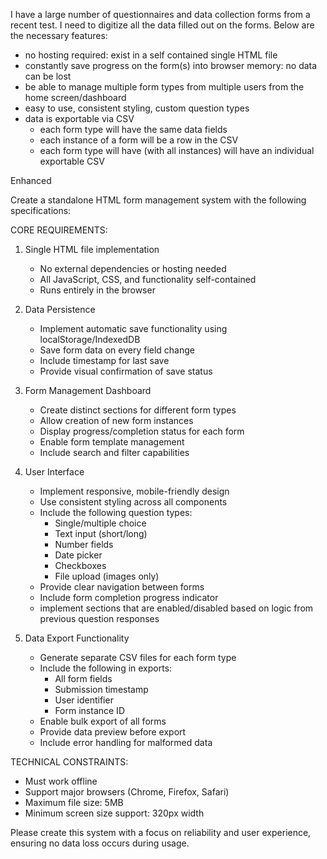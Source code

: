I have a large number of questionnaires and data collection forms from a recent test. I need to digitize all the data filled out on the forms. Below are the necessary features:

- no hosting required: exist in a self contained single HTML file
- constantly save progress on the form(s) into browser memory: no data can be lost
- be able to manage multiple form types from multiple users from the home screen/dashboard
- easy to use, consistent styling, custom question types
- data is exportable via CSV
  - each form type will have the same data fields
  - each instance of a form will be a row in the CSV
  - each form type will have (with all instances) will have an individual exportable CSV

Enhanced

Create a standalone HTML form management system with the following specifications:

CORE REQUIREMENTS:
1. Single HTML file implementation
   - No external dependencies or hosting needed
   - All JavaScript, CSS, and functionality self-contained
   - Runs entirely in the browser

2. Data Persistence
   - Implement automatic save functionality using localStorage/IndexedDB
   - Save form data on every field change
   - Include timestamp for last save
   - Provide visual confirmation of save status

3. Form Management Dashboard
   - Create distinct sections for different form types
   - Allow creation of new form instances
   - Display progress/completion status for each form
   - Enable form template management
   - Include search and filter capabilities

4. User Interface
   - Implement responsive, mobile-friendly design
   - Use consistent styling across all components
   - Include the following question types:
     * Single/multiple choice
     * Text input (short/long)
     * Number fields
     * Date picker
     * Checkboxes
     * File upload (images only)
   - Provide clear navigation between forms
   - Include form completion progress indicator
   - implement sections that are enabled/disabled based on logic from previous question responses

5. Data Export Functionality
   - Generate separate CSV files for each form type
   - Include the following in exports:
     * All form fields
     * Submission timestamp
     * User identifier
     * Form instance ID
   - Enable bulk export of all forms
   - Provide data preview before export
   - Include error handling for malformed data

TECHNICAL CONSTRAINTS:
- Must work offline
- Support major browsers (Chrome, Firefox, Safari)
- Maximum file size: 5MB
- Minimum screen size support: 320px width

Please create this system with a focus on reliability and user experience, ensuring no data loss occurs during usage.
